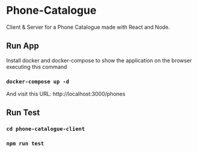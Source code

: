 # Phone-Catalogue
Client &amp; Server for a Phone Catalogue made with React and Node.

## Run App 

Install docker and docker-compose to show the application on the browser executing this command
### `docker-compose up -d`
And visit this URL: http://localhost:3000/phones


## Run Test

### `cd phone-catalogue-client`

### `npm run test`


